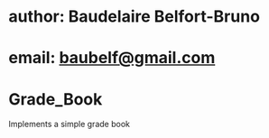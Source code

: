 # author: Baudelaire Belfort-Bruno
# email: baubelf@gmail.com

# Grade_Book
Implements a simple grade book
